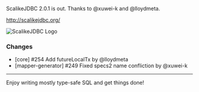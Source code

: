 ScalikeJDBC 2.0.1 is out. Thanks to @xuwei-k and @lloydmeta.

http://scalikejdbc.org/

![ScalikeJDBC Logo](http://scalikejdbc.org/images/logo.png)

### Changes

- [core] #254 Add futureLocalTx by @lloydmeta
- [mapper-generator] #249 Fixed specs2 name confliction by @xuwei-k

---

Enjoy writing mostly type-safe SQL and get things done!

